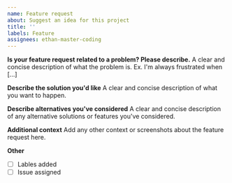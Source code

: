 ```yaml
---
name: Feature request
about: Suggest an idea for this project
title: ''
labels: Feature
assignees: ethan-master-coding
---
```


**Is your feature request related to a problem? Please describe.**
A clear and concise description of what the problem is. Ex. I'm always frustrated when [...]

**Describe the solution you'd like**
A clear and concise description of what you want to happen.

**Describe alternatives you've considered**
A clear and concise description of any alternative solutions or features you've considered.

**Additional context**
Add any other context or screenshots about the feature request here.

**Other**

- [ ] Lables added
- [ ] Issue assigned
